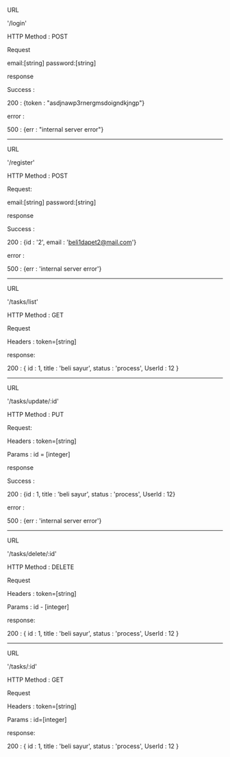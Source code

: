 URL 

'/login'

HTTP Method : POST

Request

email:[string]
password:[string]

response 

Success :

200 : {token : "asdjnawp3rnergmsdoigndkjngp"}

error :


500 : {err : "internal server error"}

-------------------------------------------------------------------------------------

URL 

'/register'

HTTP Method : POST

Request:

email:[string]
password:[string]

response 

Success :

200 : {id : '2', email : 'beli1dapet2@mail.com'}

error : 

500 : {err : 'internal server error'}

-------------------------------------------------------------------------------

URL

'/tasks/list'

HTTP Method : GET

Request

Headers : token=[string]

response: 

200 : { id : 1,
        title : 'beli sayur',
        status : 'process',
        UserId : 12
        }

--------------------------------------------------------------------------------

URL 

'/tasks/update/:id'

HTTP Method : PUT

Request:

Headers : token=[string]

Params : id = [integer]

response 

Success :

200 : {id : 1,
        title : 'beli sayur',
        status : 'process',
        UserId : 12}

error : 

500 : {err : 'internal server error'}

------------------------------------------------------------------------------------------------------------

URL

'/tasks/delete/:id'

HTTP Method : DELETE

Request

Headers : token=[string]

Params : id - [integer]

response: 

200 : { id : 1,
        title : 'beli sayur',
        status : 'process',
        UserId : 12
        }

--------------------------------------------------------------------------------------------------------------

URL

'/tasks/:id'

HTTP Method : GET

Request

Headers : token=[string]

Params : id=[integer]

response: 

200 : { id : 1,
        title : 'beli sayur',
        status : 'process',
        UserId : 12
        }